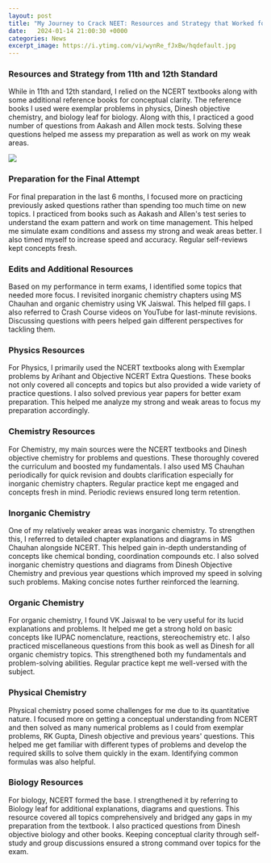 ```yaml
---
layout: post
title: "My Journey to Crack NEET: Resources and Strategy that Worked for Me"
date:   2024-01-14 21:00:30 +0000
categories: News
excerpt_image: https://i.ytimg.com/vi/wynRe_fJxBw/hqdefault.jpg
---
```

### Resources and Strategy from 11th and 12th Standard

While in 11th and 12th standard, I relied on the NCERT textbooks along with some additional reference books for conceptual clarity. The reference books I used were exemplar problems in physics, Dinesh objective chemistry, and biology leaf for biology. Along with this, I practiced a good number of questions from Aakash and Allen mock tests. Solving these questions helped me assess my preparation as well as work on my weak areas.  


![](https://i.ytimg.com/vi/wynRe_fJxBw/hqdefault.jpg)
### Preparation for the Final Attempt

For final preparation in the last 6 months, I focused more on practicing previously asked questions rather than spending too much time on new topics. I practiced from books such as Aakash and Allen's test series to understand the exam pattern and work on time management. This helped me simulate exam conditions and assess my strong and weak areas better. I also timed myself to increase speed and accuracy. Regular self-reviews kept concepts fresh.

### Edits and Additional Resources

Based on my performance in term exams, I identified some topics that needed more focus. I revisited inorganic chemistry chapters using MS Chauhan and organic chemistry using VK Jaiswal. This helped fill gaps. I also referred to Crash Course videos on YouTube for last-minute revisions. Discussing questions with peers helped gain different perspectives for tackling them.

### Physics Resources 

For Physics, I primarily used the NCERT textbooks along with Exemplar problems by Arihant and Objective NCERT Extra Questions. These books not only covered all concepts and topics but also provided a wide variety of practice questions. I also solved previous year papers for better exam preparation. This helped me analyze my strong and weak areas to focus my preparation accordingly. 

### Chemistry Resources

For Chemistry, my main sources were the NCERT textbooks and Dinesh objective chemistry for problems and questions. These thoroughly covered the curriculum and boosted my fundamentals. I also used MS Chauhan periodically for quick revision and doubts clarification especially for inorganic chemistry chapters. Regular practice kept me engaged and concepts fresh in mind. Periodic reviews ensured long term retention.

### Inorganic Chemistry

One of my relatively weaker areas was inorganic chemistry. To strengthen this, I referred to detailed chapter explanations and diagrams in MS Chauhan alongside NCERT. This helped gain in-depth understanding of concepts like chemical bonding, coordination compounds etc. I also solved inorganic chemistry questions and diagrams from Dinesh Objective Chemistry and previous year questions which improved my speed in solving such problems. Making concise notes further reinforced the learning.

### Organic Chemistry

For organic chemistry, I found VK Jaiswal to be very useful for its lucid explanations and problems. It helped me get a strong hold on basic concepts like IUPAC nomenclature, reactions, stereochemistry etc. I also practiced miscellaneous questions from this book as well as Dinesh for all organic chemistry topics. This strengthened both my fundamentals and problem-solving abilities. Regular practice kept me well-versed with the subject.

### Physical Chemistry 

Physical chemistry posed some challenges for me due to its quantitative nature. I focused more on getting a conceptual understanding from NCERT and then solved as many numerical problems as I could from exemplar problems, RK Gupta, Dinesh objective and previous years' questions. This helped me get familiar with different types of problems and develop the required skills to solve them quickly in the exam. Identifying common formulas was also helpful. 

### Biology Resources

For biology, NCERT formed the base. I strengthened it by referring to Biology leaf for additional explanations, diagrams and questions. This resource covered all topics comprehensively and bridged any gaps in my preparation from the textbook. I also practiced questions from Dinesh objective biology and other books. Keeping conceptual clarity through self-study and group discussions ensured a strong command over topics for the exam.